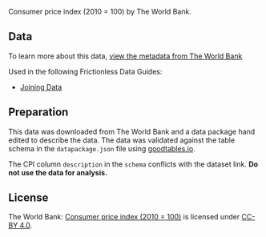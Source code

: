 Consumer price index (2010 = 100) by The World Bank.

## Data

To learn more about this data, [view the metadata from The World Bank](http://databank.worldbank.org/data/reports.aspx?source=2&type=metadata&series=FP.CPI.TOTL)

Used in the following Frictionless Data Guides:
- [Joining Data](https://frictionlessdata.io/guides/joining-data-in-python/)

## Preparation

This data was downloaded from The World Bank and a data package hand edited to describe the data. The data was validated against the table schema in the `datapackage.json` file using [goodtables.io](http://goodtables.io).

The CPI column `description` in the `schema` conflicts with the dataset link. **Do not use the data for analysis.**

## License

The World Bank: [Consumer price index (2010 = 100)](https://data.worldbank.org/indicator/FP.CPI.TOTL) is licensed under [CC-BY 4.0](https://datacatalog.worldbank.org/public-licenses#cc-by).
